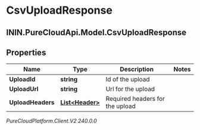 # CsvUploadResponse

## ININ.PureCloudApi.Model.CsvUploadResponse

## Properties

|Name | Type | Description | Notes|
|------------ | ------------- | ------------- | -------------|
| **UploadId** | **string** | Id of the upload | |
| **UploadUrl** | **string** | Url for the upload | |
| **UploadHeaders** | [**List&lt;Header&gt;**](Header) | Required headers for the upload | |



_PureCloudPlatform.Client.V2 240.0.0_
